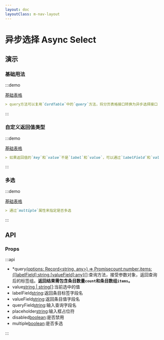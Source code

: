 ```yaml
---
layout: doc
layoutClass: m-nav-layout
---
```


# 异步选择 Async Select

## 演示

### 基础用法
:::demo

[基础表格](../demo/asyncSelect//AsyncSelect1.vue)

```markdown
> query方法可以复用`CurdTable`中的`query`方法，将分页表格接口转换为异步选择接口

```

:::

### 自定义返回值类型
:::demo

[基础表格](../demo/asyncSelect//AsyncSelect2.vue)

```markdown
> 如果返回值的`key`和`value`不是`label`和`value`，可以通过`labelField`和`valueField`来指定

```
:::

### 多选
:::demo

[基础表格](../demo/asyncSelect//AsyncSelect3.vue)

```markdown
> 通过`multiple`属性来指定是否多选

```
:::

## API

### Props

:::api

- *query[(options: Record<string, any>) => Promise<count:number,items:{[labelField]:string,[valueField]:any}[]>](-):查询方法，接受参数对象，返回查询后的标签组。**返回结果需包含条目数量`count`和条目数组`items`。**
- value[string | string[]](-):当前选中的值
- labelField[string]('label'):返回条目标签字段名
- valueField[string]('value'):返回条目值字段名
- queryField[string]('name'):输入查询字段名
- placeholder[string]('请选择'):输入框占位符
- disabled[boolean](false):是否禁用
- multiple[boolean](false):是否多选

:::
